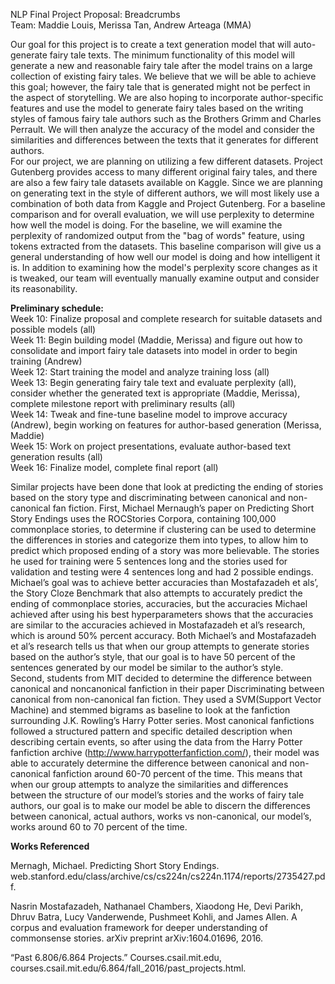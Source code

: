 NLP Final Project Proposal: Breadcrumbs  
Team: Maddie Louis, Merissa Tan, Andrew Arteaga (MMA)  

  Our goal for this project is to create a text generation model that will auto-generate fairy tale texts. The minimum functionality of this model will generate
a new and reasonable fairy tale after the model trains on a large collection of existing fairy tales. We believe that we will be able to achieve this goal;
however, the fairy tale that is generated might not be perfect in the aspect of storytelling. We are also hoping to incorporate author-specific features and use
the model to generate fairy tales based on the writing styles of famous fairy tale authors such as the Brothers Grimm and Charles Perrault. We will then analyze
the accuracy of the model and consider the similarities and differences between the texts that it generates for different authors.  
	For our project, we are planning on utilizing a few different datasets. Project Gutenberg provides access to many different original fairy tales, and there are
also a few fairy tale datasets available on Kaggle. Since we are planning on generating text in the style of different authors, we will most likely use a
combination of both data from Kaggle and Project Gutenberg. For a baseline comparison and for overall evaluation, we will use perplexity to determine how well
the model is doing. For the baseline, we will examine the perplexity of randomized output from the "bag of words" feature, using tokens extracted from the
datasets. This baseline comparison will give us a general understanding of how well our model is doing and how intelligent it is. In addition to examining how
the model's perplexity score changes as it is tweaked, our team will eventually manually examine output and consider its reasonability.

<b>Preliminary schedule:</b>   
Week 10: Finalize proposal and complete research for suitable datasets and possible models (all)   
Week 11: Begin building model (Maddie, Merissa) and figure out how to consolidate and import fairy tale datasets into model in order to begin training (Andrew)  
Week 12: Start training the model and analyze training loss (all)  
Week 13: Begin generating fairy tale text and evaluate perplexity (all), consider whether the generated text is appropriate (Maddie, Merissa), complete milestone report with preliminary results (all)  
Week 14: Tweak and fine-tune baseline model to improve accuracy (Andrew), begin working on features for author-based generation (Merissa, Maddie)  
Week 15: Work on project presentations, evaluate author-based text generation results (all)  
Week 16: Finalize model, complete final report (all)  
  
  Similar projects have been done that look at predicting the ending of stories based on the story type and discriminating between canonical and non-canonical fan
fiction. First, Michael Mernaugh’s paper on Predicting Short Story Endings uses the ROCStories Corpora, containing 100,000 commonplace stories, to determine if
clustering can be used to determine the differences in stories and categorize them into types, to allow him to predict which proposed ending of a story was more
believable. The stories he used for training were 5 sentences long and the stories used for validation and testing were 4 sentences long and had 2 possible
endings. Michael’s goal was to achieve better accuracies than Mostafazadeh et als’, the Story Cloze Benchmark that also attempts to accurately predict the ending
of commonplace stories,  accuracies, but the accuracies Michael achieved after using his best hyperparameters shows that the accuracies are similar to the
accuracies achieved in Mostafazadeh et al’s research, which is around 50% percent accuracy. Both Michael’s and Mostafazadeh et al’s research tells us that when our
group attempts to generate stories based on the author’s style, that our goal is to have 50 percent of the sentences generated by our model be similar to the
author’s style.  
	Second, students from MIT decided to determine the difference between canonical and noncanonical fanfiction in their paper Discriminating between canonical
from non-canonical fan fiction. They used a SVM(Support Vector Machine) and stemmed bigrams as baseline to look at the fanfiction surrounding J.K. Rowling’s
Harry Potter series. Most canonical fanfictions followed a structured pattern and specific detailed description when describing certain events, so after using
the data from the Harry Potter fanfiction archive (http://www.harrypotterfanfiction.com/), their model was able to accurately determine the difference between
canonical and non-canonical fanfiction around 60-70 percent of the time. This means that when our group attempts to analyze the similarities and differences
between the structure of our model’s stories and the works of fairy tale authors, our goal is to make our model be able to discern the differences between
canonical, actual authors, works vs non-canonical, our model’s, works around 60 to 70 percent of the time. 





<b>Works Referenced</b>  
  
Mernagh, Michael. Predicting Short Story Endings. web.stanford.edu/class/archive/cs/cs224n/cs224n.1174/reports/2735427.pdf.  
  
Nasrin Mostafazadeh, Nathanael Chambers, Xiaodong He, Devi Parikh, Dhruv Batra, Lucy Vanderwende, Pushmeet Kohli, and James Allen. A corpus and evaluation framework for deeper understanding of commonsense stories. arXiv preprint arXiv:1604.01696, 2016.  
  
“Past 6.806/6.864 Projects.” Courses.csail.mit.edu, courses.csail.mit.edu/6.864/fall_2016/past_projects.html.  


